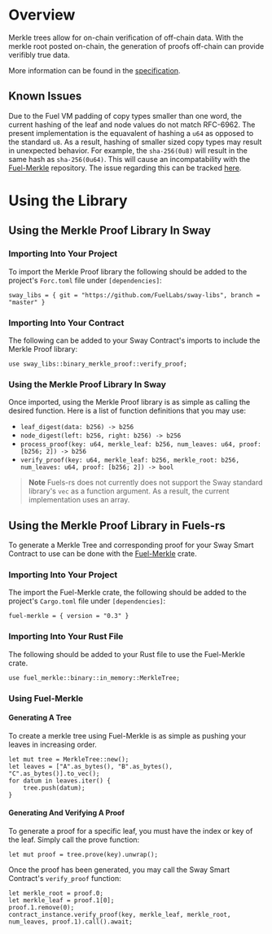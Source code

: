 # Overview

Merkle trees allow for on-chain verification of off-chain data. With the merkle root posted on-chain, the generation of proofs off-chain can provide verifibly true data. 

More information can be found in the [specification](./SPECIFICATION.md).

## Known Issues

Due to the Fuel VM padding of copy types smaller than one word, the current hashing of the leaf and node values do not match RFC-6962. The present implementation is the equavalent of hashing a `u64` as opposed to the standard `u8`. As a result, hashing of smaller sized copy types may result in unexpected behavior. For example, the `sha-256(0u8)` will result in the same hash as `sha-256(0u64)`. This will cause an incompatability with the [Fuel-Merkle](https://github.com/FuelLabs/fuel-merkle) repository. The issue regarding this can be tracked [here](https://github.com/FuelLabs/sway/issues/2594).

# Using the Library

## Using the Merkle Proof Library In Sway

### Importing Into Your Project

To import the Merkle Proof library the following should be added to the project's `Forc.toml` file under `[dependencies]`:

<!-- TODO: This should not point to the master branch but instead to a release -->
```
sway_libs = { git = "https://github.com/FuelLabs/sway-libs", branch = "master" }
```

### Importing Into Your Contract

The following can be added to your Sway Contract's imports to include the Merkle Proof library:

```
use sway_libs::binary_merkle_proof::verify_proof;
```

### Using the Merkle Proof Library In Sway

Once imported, using the Merkle Proof library is as simple as calling the desired function. Here is a list of function definitions that you may use:

- `leaf_digest(data: b256) -> b256`
- `node_digest(left: b256, right: b256) -> b256`
- `process_proof(key: u64, merkle_leaf: b256, num_leaves: u64, proof: [b256; 2]) -> b256`
- `verify_proof(key: u64, merkle_leaf: b256, merkle_root: b256, num_leaves: u64, proof: [b256; 2]) -> bool`

> **Note** Fuels-rs does not currently does not support the Sway standard library's `vec` as a function argument. As a result, the current implementation uses an array. 

## Using the Merkle Proof Library in Fuels-rs

To generate a Merkle Tree and corresponding proof for your Sway Smart Contract to use can be done with the [Fuel-Merkle](https://github.com/FuelLabs/fuel-merkle) crate. 

### Importing Into Your Project

The import the Fuel-Merkle crate, the following should be added to the project's `Cargo.toml` file under `[dependencies]`:

```
fuel-merkle = { version = "0.3" }
```

### Importing Into Your Rust File

The following should be added to your Rust file to use the Fuel-Merkle crate.

```
use fuel_merkle::binary::in_memory::MerkleTree;
```

### Using Fuel-Merkle

#### Generating A Tree

To create a merkle tree using Fuel-Merkle is as simple as pushing your leaves in increasing order. 

```
let mut tree = MerkleTree::new();
let leaves = ["A".as_bytes(), "B".as_bytes(), "C".as_bytes()].to_vec();
for datum in leaves.iter() {
    tree.push(datum);
}
```

#### Generating And Verifying A Proof

To generate a proof for a specific leaf, you must have the index or key of the leaf. Simply call the prove function:

```
let mut proof = tree.prove(key).unwrap();
```

Once the proof has been generated, you may call the Sway Smart Contract's `verify_proof` function:

```
let merkle_root = proof.0;
let merkle_leaf = proof.1[0];
proof.1.remove(0);
contract_instance.verify_proof(key, merkle_leaf, merkle_root, num_leaves, proof.1).call().await;
```
